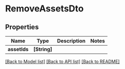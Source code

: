 # RemoveAssetsDto

## Properties
Name | Type | Description | Notes
------------ | ------------- | ------------- | -------------
**assetIds** | **[String]** |  | 

[[Back to Model list]](../README.md#documentation-for-models) [[Back to API list]](../README.md#documentation-for-api-endpoints) [[Back to README]](../README.md)


